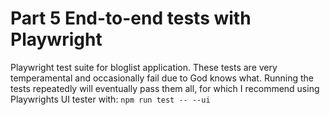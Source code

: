 # Part 5 End-to-end tests with Playwright

Playwright test suite for bloglist application. These tests are very temperamental and occasionally fail due to God knows what. Running the tests repeatedly will eventually pass them all, for which I recommend using Playwrights UI tester with: `npm run test -- --ui`
